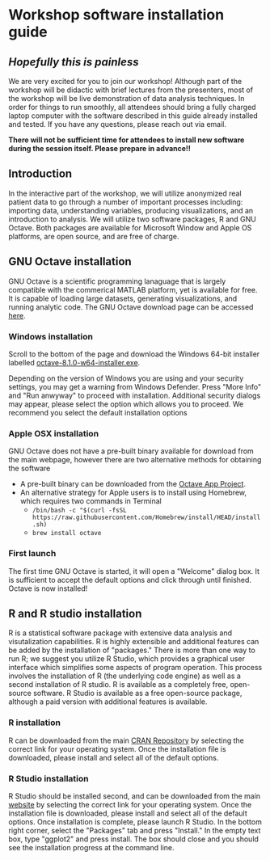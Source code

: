 # Workshop software installation guide
## _Hopefully this is painless_

We are very excited for you to join our workshop!  Although part of the workshop will be didactic with brief lectures from the presenters, most of the workshop will be live demonstration of data analysis techniques.  In order for things to run smoothly, all attendees should bring a fully charged laptop computer with the software described in this guide already installed and tested.  If you have any questions, please reach out via email.

**There will not be sufficient time for attendees to install new software during the session itself.  Please prepare in advance!!**

## Introduction
In the interactive part of the workshop, we will utilize anonymized real patient data to go through a number of important processes including: importing data, understanding variables, producing visualizations, and an introduction to analysis.  We will utilize two software packages, R and GNU Octave.  Both packages are available for Microsoft Window and Apple OS platforms, are open source, and are free of charge.

## GNU Octave installation
GNU Octave is a scientific programming lanaguage that is largely compatible with the commerical MATLAB platform, yet is available for free.  It is capable of loading large datasets, generating visualizations, and running analytic code.  The GNU Octave download page can be accessed [here](https://octave.org/download).  

### Windows installation
Scroll to the bottom of the page and download the Windows 64-bit installer labelled [octave-8.1.0-w64-installer.exe](https://ftpmirror.gnu.org/octave/windows/octave-8.1.0-w64-installer.exe).

Depending on the version of Windows you are using and your security settings, you may get a warning from Windows Defender.  Press "More Info" and "Run anwyway" to proceed with installation.  Additional security dialogs may appear, please select the option which allows you to proceed.  We recommend you select the default installation options

### Apple OSX installation
GNU Octave does not have a pre-built binary available for download from the main webpage, however there are two alternative methods for obtaining the software
- A pre-built binary can be downloaded from the [Octave App Project](https://octave-app.org/Download.html).
- An alternative strategy for Apple users is to install using Homebrew, which requires two commands in Terminal
  - ```/bin/bash -c "$(curl -fsSL https://raw.githubusercontent.com/Homebrew/install/HEAD/install.sh)```
  - ```brew install octave```

### First launch
The first time GNU Octave is started, it will open a "Welcome" dialog box.  It is sufficient to accept the default options and click through until finished.  Octave is now installed!

## R and R studio installation
R is a statistical software package with extensive data analysis and visutalization capabilities.  R is highly extensible and additional features can be added by the installation of "packages."  There is more than one way to run R; we suggest you utilize R Studio, which provides a graphical user interface which simplifies some aspects of program operation.  This process involves the installation of R (the underlying code engine) as well as a second installation of R studio.  R is available as a completely free, open-source software.  R Studio is available as a free open-source package, although a paid version with additional features is available.

### R installation
R can be downloaded from the main [CRAN Repository](https://cran.rstudio.com/) by selecting the correct link for your operating system.  Once the installation file is downloaded, please install and select all of the default options.

### R Studio installation
R Studio should be installed second, and can be downloaded from the main [website](https://posit.co/download/rstudio-desktop/) by selecting the correct link for your operating system.  Once the installation file is downloaded, please install and select all of the default options.  Once installation is complete, please launch R Studio.  In the bottom right corner, select the "Packages" tab and press "Install."  In the empty text box, type "ggplot2" and press install.  The box should close and you should see the installation progress at the command line.
